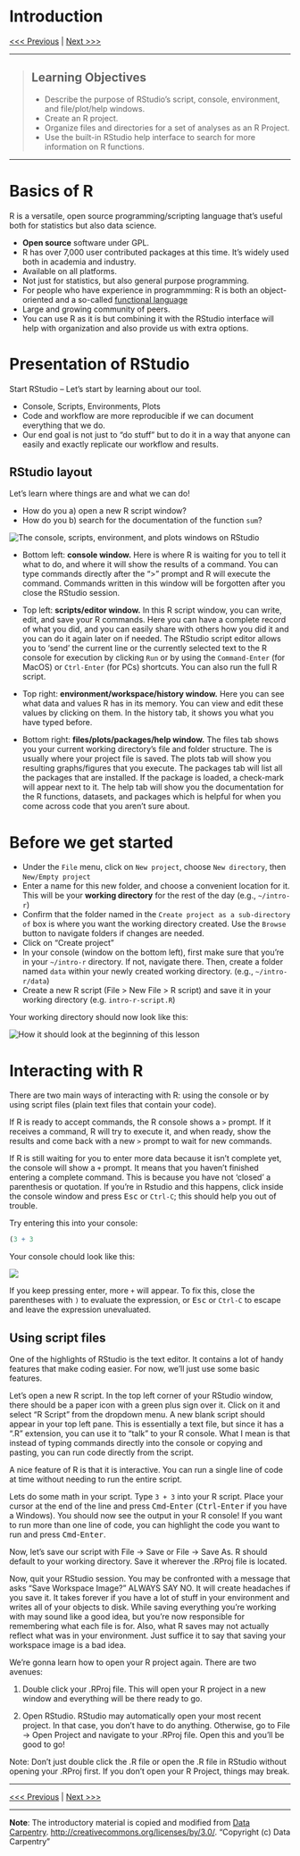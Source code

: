 Introduction
================

[\<\<\< Previous](../README.md) | [Next \>\>\>](02-functions.md)

-----

> ## Learning Objectives
> 
>   - Describe the purpose of RStudio’s script, console, environment,
>     and file/plot/help windows.
>   - Create an R project.
>   - Organize files and directories for a set of analyses as an R
>     Project.
>   - Use the built-in RStudio help interface to search for more
>     information on R functions.

-----

# Basics of R

R is a versatile, open source programming/scripting language that’s
useful both for statistics but also data science.

  - **Open source** software under GPL.
  - R has over 7,000 user contributed packages at this time. It’s widely
    used both in academia and industry.
  - Available on all platforms.
  - Not just for statistics, but also general purpose programming.
  - For people who have experience in programmming: R is both an
    object-oriented and a so-called [functional
    language](https://adv-r.hadley.nz/fp.html)
  - Large and growing community of peers.
  - You can use R as it is but combining it with the RStudio interface
    will help with organization and also provide us with extra options.

# Presentation of RStudio

Start RStudio – Let’s start by learning about our tool.

  - Console, Scripts, Environments, Plots
  - Code and workflow are more reproducible if we can document
    everything that we do.
  - Our end goal is not just to “do stuff” but to do it in a way that
    anyone can easily and exactly replicate our workflow and results.

## RStudio layout

Let’s learn where things are and what we can do\!

  - How do you a) open a new R script window?
  - How do you b) search for the documentation of the function `sum`?

![The console, scripts, environment, and plots windows on
RStudio](https://github.com/connor-french/intro-r/blob/master/images/RStudioLayout.png)

  - Bottom left: **console window.** Here is where R is waiting for you
    to tell it what to do, and where it will show the results of a
    command. You can type commands directly after the “\>” prompt and R
    will execute the command. Commands written in this window will be
    forgotten after you close the RStudio session.

  - Top left: **scripts/editor window.** In this R script window, you
    can write, edit, and save your R commands. Here you can have a
    complete record of what you did, and you can easily share with
    others how you did it and you can do it again later on if needed.
    The RStudio script editor allows you to ‘send’ the current line or
    the currently selected text to the R console for execution by
    clicking `Run` or by using the `Command-Enter` (for MacOS) or
    `Ctrl-Enter` (for PCs) shortcuts. You can also run the full R
    script.

  - Top right: **environment/workspace/history window.** Here you can
    see what data and values R has in its memory. You can view and edit
    these values by clicking on them. In the history tab, it shows you
    what you have typed before.

  - Bottom right: **files/plots/packages/help window.** The files tab
    shows you your current working directory’s file and folder
    structure. The is usually where your project file is saved. The
    plots tab will show you resulting graphs/figures that you execute.
    The packages tab will list all the packages that are installed. If
    the package is loaded, a check-mark will appear next to it. The help
    tab will show you the documentation for the R functions, datasets,
    and packages which is helpful for when you come across code that you
    aren’t sure about.

# Before we get started

  - Under the `File` menu, click on `New project`, choose `New
    directory`, then `New/Empty project`
  - Enter a name for this new folder, and choose a convenient location
    for it. This will be your **working directory** for the rest of the
    day (e.g., `~/intro-r`)
  - Confirm that the folder named in the `Create project as a
    sub-directory of` box is where you want the working directory
    created. Use the `Browse` button to navigate folders if changes are
    needed.
  - Click on “Create project”
  - In your console (window on the bottom left), first make sure that
    you’re in your `~/intro-r` directory. If not, navigate there. Then,
    create a folder named `data` within your newly created working
    directory. (e.g., `~/intro-r/data`)
  - Create a new R script (File \> New File \> R script) and save it in
    your working directory (e.g. `intro-r-script.R`)

Your working directory should now look like this:

![How it should look at the beginning of this
lesson](../images/r_starting_how_it_should_like.png)

# Interacting with R

There are two main ways of interacting with R: using the console or by
using script files (plain text files that contain your code).

If R is ready to accept commands, the R console shows a `>` prompt. If
it receives a command, R will try to execute it, and when ready, show
the results and come back with a new `>` prompt to wait for new
commands.

If R is still waiting for you to enter more data because it isn’t
complete yet, the console will show a `+` prompt. It means that you
haven’t finished entering a complete command. This is because you have
not ‘closed’ a parenthesis or quotation. If you’re in Rstudio and this
happens, click inside the console window and press <kbd>Esc</kbd> or
`Ctrl-C`; this should help you out of trouble.

Try entering this into your console:

``` r
(3 + 3
```

Your console chould look like this:

![](../images/unclosed-parentheses.png)

If you keep pressing enter, more `+` will appear. To fix this, close the
parentheses with `)` to evaluate the expression, or <kbd>Esc</kbd> or
`Ctrl-C` to escape and leave the expression unevaluated.

## Using script files

One of the highlights of RStudio is the text editor. It contains a lot
of handy features that make coding easier. For now, we’ll just use some
basic features.

Let’s open a new R script. In the top left corner of your RStudio
window, there should be a paper icon with a green plus sign over it.
Click on it and select “R Script” from the dropdown menu. A new blank
script should appear in your top left pane. This is essentially a text
file, but since it has a “.R” extension, you can use it to “talk” to
your R console. What I mean is that instead of typing commands directly
into the console or copying and pasting, you can run code directly from
the script.

A nice feature of R is that it is interactive. You can run a single line
of code at time without needing to run the entire script.

Lets do some math in your script. Type `3 + 3` into your R script. Place
your cursor at the end of the line and press
<kbd>Cmd</kbd>-<kbd>Enter</kbd> (<kbd>Ctrl</kbd>-<kbd>Enter</kbd> if you
have a Windows). You should now see the output in your R console\! If
you want to run more than one line of code, you can highlight the code
you want to run and press <kbd>Cmd</kbd>-<kbd>Enter</kbd>.

Now, let’s save our script with File -\> Save or File -\> Save As. R
should default to your working directory. Save it wherever the .RProj
file is located.

Now, quit your RStudio session. You may be confronted with a message
that asks “Save Workspace Image?” ALWAYS SAY NO. It will create
headaches if you save it. It takes forever if you have a lot of stuff in
your environment and writes all of your objects to disk. While saving
everything you’re working with may sound like a good idea, but you’re
now responsible for remembering what each file is for. Also, what R
saves may not actually reflect what was in your environment. Just
suffice it to say that saving your workspace image is a bad idea.

We’re gonna learn how to open your R project again. There are two
avenues:

1)  Double click your .RProj file. This will open your R project in a
    new window and everything will be there ready to go.

2)  Open RStudio. RStudio may automatically open your most recent
    project. In that case, you don’t have to do anything. Otherwise, go
    to File -\> Open Project and navigate to your .RProj file. Open this
    and you’ll be good to go\!

Note: Don’t just double click the .R file or open the .R file in RStudio
without opening your .RProj first. If you don’t open your R Project,
things may break.

-----

[\<\<\< Previous](../README.md) | [Next \>\>\>](02-functions.md)  

-----

**Note**: The introductory material is copied and modified from [Data
Carpentry](http://datacarpentry.org).
<http://creativecommons.org/licenses/by/3.0/>. “Copyright (c) Data
Carpentry”

